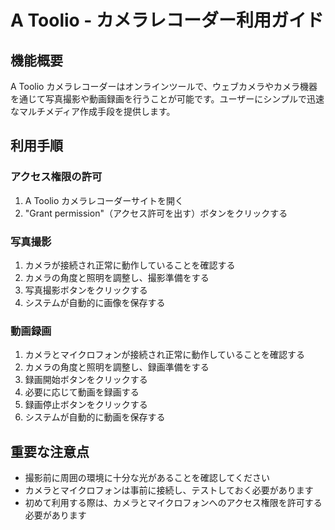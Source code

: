 # A Toolio - カメラレコーダー利用ガイド

## 機能概要

A Toolio カメラレコーダーはオンラインツールで、ウェブカメラやカメラ機器を通じて写真撮影や動画録画を行うことが可能です。ユーザーにシンプルで迅速なマルチメディア作成手段を提供します。

## 利用手順

### アクセス権限の許可
1. A Toolio カメラレコーダーサイトを開く
2. "Grant permission"（アクセス許可を出す）ボタンをクリックする

### 写真撮影
1. カメラが接続され正常に動作していることを確認する
2. カメラの角度と照明を調整し、撮影準備をする
3. 写真撮影ボタンをクリックする
4. システムが自動的に画像を保存する

### 動画録画
1. カメラとマイクロフォンが接続され正常に動作していることを確認する
2. カメラの角度と照明を調整し、録画準備をする
3. 録画開始ボタンをクリックする
4. 必要に応じて動画を録画する
5. 録画停止ボタンをクリックする
6. システムが自動的に動画を保存する

## 重要な注意点
- 撮影前に周囲の環境に十分な光があることを確認してください
- カメラとマイクロフォンは事前に接続し、テストしておく必要があります
- 初めて利用する際は、カメラとマイクロフォンへのアクセス権限を許可する必要があります
